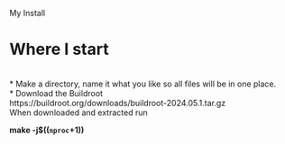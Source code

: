 My Install
<br>
# Where I start #
<br>
* Make a directory, name it what you like so all files will be in one place.<br>
* Download the Buildroot 
<br>
https://buildroot.org/downloads/buildroot-2024.05.1.tar.gz
<br>
When downloaded and extracted run <br>

**make -j$((`nproc`+1))**
<br>

